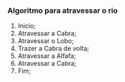 ### Algoritmo para atravessar o rio
1. Inicio;
2. Atravessar a Cabra;
3. Atravessar o Lobo;
4. Trazer a Cabra de volta;
5. Atravessar a Alfafa;
6. Atravessar a Cabra;
7. Fim;